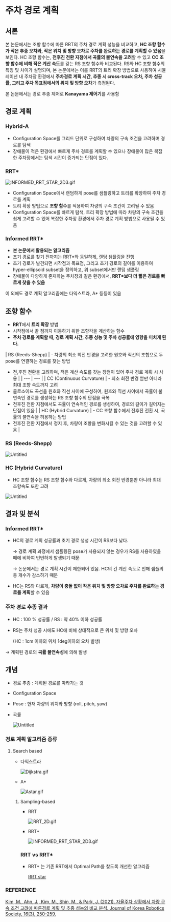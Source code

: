 # 주차 경로 계획

## 서론

본 논문에서는 조향 함수에 따른 RRT의 주차 경로 계획 성능을 비교하고, **HC 조향 함수가 작은 추종 오차와, 작은 위치 및 방향 오차로 주차를 완료하는 경로를 계획할 수 있음**을 보인다. HC 조향 함수는, **전후진 전환 지점에서 곡률의 불연속을 고려**할 수 있고 **CC 조향 함수에 비해 적은 계산 속도**를 갖는 RS 조향 함수와 비교된다. RS와 HC 조향 함수의 특징 및 차이가 설명되며, 본 논문에서는 이를 RRT의 트리 확장 방법으로 사용하여 시뮬레이션 내 주차장 환경에서 **주차경로 계획 시간, 추종 시 cross-track 오차, 주차 성공률, 그리고 주차 목표점에서의 위치 및 방향 오차**가 측정된다.

본 논문에서는 경로 추종 제어로 **Kanayama 제어기**를 사용함

## 경로 계획

### Hybrid-A

- Configuration Space를 그리드 단위로 구성하여 차량의 구속 조건을 고려하며 경로를 탐색
- 장애물이 적은 환경에서 빠르게 주차 경로를 계획할 수 있으나 장애물이 많은 복잡한 주차장에서는 탐색 시간이 증가되는 단점이 있다.

### RRT*

![INFORMED_RRT_STAR_2D3.gif](image/INFORMED_RRT_STAR_2D3.gif)

- Configuration Space에서 랜덤하게 pose를 샘플링하고 트리를 확장하여 주차 경로를 계획
- 트리 확장 방법으로 **조향 함수**를 적용하여 차량의 구속 조건이 고려될 수 있음
- Configuration Space를 빠르게 탐색, 트리 확장 방법에 따라 차량의 구속 조건을 쉽게 고려할 수 있어 복잡한 주차장 환경에서 주차 경로 계획 방법으로 사용될 수 있음

### Informed RRT*

- **본 논문에서 활용되는 알고리즘**
- 초기 경로를 찾기 전까지는 RRT*와 동일하게, 랜덤 샘플링을 진행
- 초기 경로가 발견되면 시작점과 목표점, 그리고 초기 경로의 길이를 이용하여 hyper-ellipsoid subset을 정의하고, 위 subset에서만 랜덤 샘플링
- 장애물이 다양하게 존재하는 주차장과 같은 환경에서, **RRT*보다 더 짧은 경로를 빠르게 찾을 수 있음**

이 외에도 경로 계획 알고리즘에는 다익스트라, A* 등등이 있음

## 조향 함수

- **RRT**에서 **트리 확장** 방법
- 시작점에서 끝 점까지 이동하기 위한 조향각을 계산하는 함수
- **주차 경로를 계획할 때, 경로 계획 시간, 추종 성능 및 주차 성공률에 영향을 미치게 된다.**

| RS (Reeds-Shepp) | - 차량의 최소 회전 반경을 고려한 원호와 직선의 조합으로 두 pose를 연결하는 경로를 찾는 방법
- 전,후진 전환을 고려하며, 적은 계산 속도를 갖는 장점이 있어 주차 경로 계획 시 사용 |
| --- | --- |
| CC (Continuous Curvature) | - 최소 회전 반경 뿐만 아니라 최대 조향 속도까지 고려
- 클로소이드 곡선을 원호와 직선 사이에 구성하여, 원호와 직선 사이에서 곡률이 불연속인 경로를 생성하는 RS 조향 함수의 단점을 극복
- 전후진 전환 지점에서도 곡률이 연속적인 경로를 생성하여, 경로의 길이가 길어지는 단점이 있음 |
| HC (Hybrid Curvature) | - CC 조향 함수에서 전후진 전환 시, 곡률의 불연속을 허용하는 방법
- 전후진 전환 지점에서 정지 후, 차량이 조향을 변화시킬 수 있는 것을 고려할 수 있음 |

### RS (Reeds-Shepp)

![Untitled](image/Untitled.png)

### HC (Hybrid Curvature)

- HC 조향 함수는 RS 조향 함수와 다르게, 차량의 최소 회전 반경뿐만 아니라 최대 조향속도 또한 고려

![Untitled](image/Untitled%201.png)

## 결과 및 분석

### Informed RRT*

- HC의 경로 계획 성공률과 초기 경로 생성 시간이 RS보다 낮다.
    
    → 경로 계획 과정에서 샘플링된 pose가 사용되지 않는 경우가 RS를 사용하였을 때에 비하여 빈번하게 발생되기 때문
    
    → 논문에서는 경로 계획 시간이 제한되어 있음. HC의 긴 계산 속도로 인해 샘플의 총 개수가 감소하기 때문
    
- HC는 RS와 다르게, **차량이 충돌 없이 작은 위치 및 방향 오차로 주차를 완료하는 경로를 계획**할 수 있음

### 주차 경로 추종 결과

- HC : 100 % 성공률 / RS : 약 40% 이하 성공률
- RS는 주차 성공 시에도 HC에 비해 상대적으로 큰 위치 및 방향 오차
    
    (HC : 1cm 이하의 위치 1deg이하의 오차 발생)
    

→ 계획된 경로의 **곡률 불연속성**에 의해 발생 

## 개념

- 경로 추종 : 계획된 경로를 따라가는 것
- Configuration Space
- Pose : 현재 차량의 위치와 방향 (roll, pitch, yaw)
- 곡률
    
    ![Untitled](image/Untitled%202.png)
    

### 경로 계획 알고리즘 종류

1. Search based
    - 다익스트라
        
        ![Dijkstra.gif](image/Dijkstra.gif)
        
    - A*
        
        ![Astar.gif](image/Astar.gif)
        
    1. Sampling-based
        - RRT
            
            ![RRT_2D.gif](image/RRT_2D.gif)
            
        - RRT*
            
            ![INFORMED_RRT_STAR_2D3.gif](image/INFORMED_RRT_STAR_2D3.gif)
            
        
        ### RRT vs RRT*
        
        - RRT* 는 기존 RRT에서 Optimal Path를 찾도록 개선한 알고리즘
            
            [RRT star](https://sungwookyoo.github.io/study/RRT_star/)



### REFERENCE
<a name="footnote_1">[Kim, M., Ahn, J., Kim, M., Shin, M., & Park, J. (2021). 자율주차 상황에서 차량 구속 조건 고려에 따른경로 계획 및 추종 성능의 비교 분석. Journal of Korea Robotics Society, 16(3), 250-259.](http://dyros.snu.ac.kr/wp-content/uploads/2021/10/20211001_005601.pdf)</a>